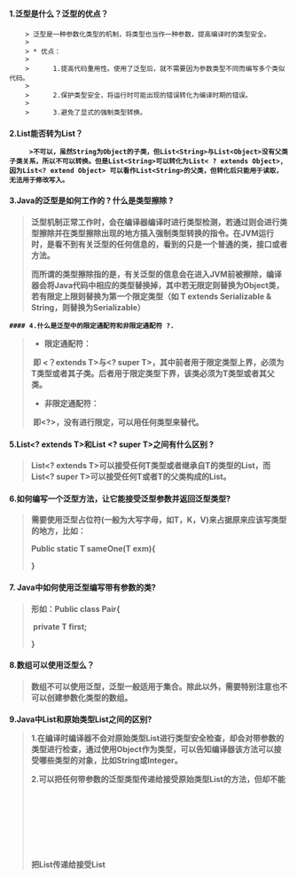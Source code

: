 #### 1.泛型是什么？泛型的优点？

		> 泛型是一种参数化类型的机制，将类型也当作一种参数，提高编译时的类型安全。
		>
		> * 优点：
		>
		>   ​	1.提高代码重用性。使用了泛型后，就不需要因为参数类型不同而编写多个类似代码。
		>
		>   ​	2.保护类型安全，将运行时可能出现的错误转化为编译时期的错误。
		>
		>   ​	3.避免了显式的强制类型转换。

#### 2.List<String>能否转为List<Object>？

		 >不可以，虽然String为Object的子类，但List<String>与List<Object>没有父类子类关系，所以不可以转换。但是List<String>可以转化为List< ? extends Object>, 因为List<? extend Object> 可以看作List<String>的父类，但转化后只能用于读取，无法用于修改写入。

#### 3.Java的泛型是如何工作的 ? 什么是类型擦除 ?

>泛型机制正常工作时，会在编译器编译时进行类型检测，若通过则会进行类型擦除并在类型擦除出现的地方插入强制类型转换的指令。在JVM运行时，是看不到有关泛型的任何信息的，看到的只是一个普通的类，接口或者方法。
>
>而所谓的类型擦除指的是，有关泛型的信息会在进入JVM前被擦除，编译器会将Java代码中相应的类型替换掉，其中若无限定则替换为Object类，若有限定上限则替换为第一个限定类型（如 T extends Serializable & String，则替换为Serializable）

	#### 4.什么是泛型中的限定通配符和非限定通配符 ?.

>* 限定通配符：
>
>  ​		即 <？extends T>与<?  super T>，其中前者用于限定类型上界，必须为T类型或者其子类。后者用于限定类型下界，该类必须为T类型或者其父类。
>
>*   非限定通配符：
>
>  ​		即<?>，没有进行限定，可以用任何类型来替代。

#### 5.List<? extends T>和List <? super T>之间有什么区别 ?

> List<? extends T>可以接受任何T类型或者继承自T的类型的List，而List<? super T>可以接受任何T或者T的父类构成的List。

#### 6.如何编写一个泛型方法，让它能接受泛型参数并返回泛型类型?

> 需要使用泛型占位符(一般为大写字母，如T，K，V)来占据原来应该写类型的地方，比如：
>
> Public static <T> T sameOne(T exm){
>
> }

#### 7. Java中如何使用泛型编写带有参数的类?

> 形如：Public class Pair<T>{
>
> ​		private T  first;
>
> }

#### 8.数组可以使用泛型么？

> 数组不可以使用泛型，泛型一般适用于集合。除此以外，需要特别注意也不可以创建参数化类型的数组。

#### 9.Java中List<Object>和原始类型List之间的区别?

> 1.在编译时编译器不会对原始类型List进行类型安全检查，却会对带参数的类型进行检查，通过使用Object作为类型，可以告知编译器该方法可以接受哪些类型的对象，比如String或Integer。
>
> 2.可以把任何带参数的泛型类型传递给接受原始类型List的方法，但却不能把List<String>传递给接受List<Object>的方法，因为会产生编译错误。

#### 10.List<String>和原始类型List之间的区别？

> 1.List<String>是类型安全的，会在编译时进行类型检查，而原始类型不会。
>
> 2.List<String>不需要使用显式强制类型转换，但是List却需要进行强制类型转化。